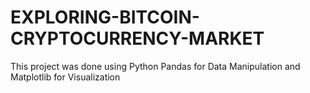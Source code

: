 # EXPLORING-BITCOIN-CRYPTOCURRENCY-MARKET
This project was done using Python Pandas for Data Manipulation and Matplotlib for Visualization
